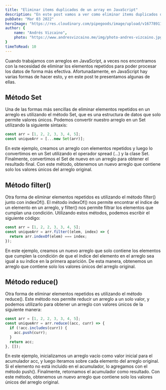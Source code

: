 ```yaml
---
title: "Eliminar items duplicados de un array en JavaScript"
description: "En este post vamos a ver como eliminar items duplicados de un array en JavaScript."
pubDate: "Mar 03 2022"
heroImage: "https://res.cloudinary.com/pipegoods/image/upload/v1677891129/Miniatura_de_YouTube_Tutorial_Aprender_a_programar_Atrevido_Tecnolo%CC%81gico_bpawb1.png"
author: {
    name: "Andrés Vizcaino",
    photo: "https://www.andresvizcaino.me/img/photo-andres-vizcaino.jpg"
}
timeToRead: 10
---
```


Cuando trabajamos con arreglos en JavaScript, a veces nos encontramos con la necesidad de eliminar los elementos repetidos para poder procesar los datos de forma más efectiva. Afortunadamente, en JavaScript hay varias formas de hacer esto, y en este post te presentamos algunas de ellas.

## Método Set

Una de las formas más sencillas de eliminar elementos repetidos en un arreglo es utilizando el método Set, que es una estructura de datos que solo permite valores únicos. Podemos convertir nuestro arreglo en un Set utilizando la siguiente sintaxis:

```javascript
const arr = [1, 2, 2, 3, 3, 4, 5];
const uniqueArr = [...new Set(arr)];
```

En este ejemplo, creamos un arreglo con elementos repetidos y luego lo convertimos en un Set utilizando el operador spread (...) y la clase Set. Finalmente, convertimos el Set de nuevo en un arreglo para obtener el resultado final. Con este método, obtenemos un nuevo arreglo que contiene solo los valores únicos del arreglo original.

## Método filter()

Otra forma de eliminar elementos repetidos es utilizando el método filter() junto con indexOf(). El método indexOf() nos permite encontrar el índice de un elemento en un arreglo, y filter() nos permite filtrar los elementos que cumplan una condición. Utilizando estos métodos, podemos escribir el siguiente código:

```javascript
const arr = [1, 2, 2, 3, 3, 4, 5];
const uniqueArr = arr.filter((elem, index) => {
  return arr.indexOf(elem) === index;
});
```

En este ejemplo, creamos un nuevo arreglo que solo contiene los elementos que cumplen la condición de que el índice del elemento en el arreglo sea igual a su índice en la primera aparición. De esta manera, obtenemos un arreglo que contiene solo los valores únicos del arreglo original.

## Método reduce()

Otra forma de eliminar elementos repetidos es utilizando el método reduce(). Este método nos permite reducir un arreglo a un solo valor, y podemos utilizarlo para obtener un arreglo con valores únicos de la siguiente manera:

```javascript
const arr = [1, 2, 2, 3, 3, 4, 5];
const uniqueArr = arr.reduce((acc, curr) => {
  if (!acc.includes(curr)) {
    acc.push(curr);
  }
  return acc;
}, []);
```

En este ejemplo, inicializamos un arreglo vacío como valor inicial para el acumulador acc, y luego iteramos sobre cada elemento del arreglo original. Si el elemento no está incluido en el acumulador, lo agregamos con el método push(). Finalmente, retornamos el acumulador como resultado. Con este método, obtenemos un nuevo arreglo que contiene solo los valores únicos del arreglo original.